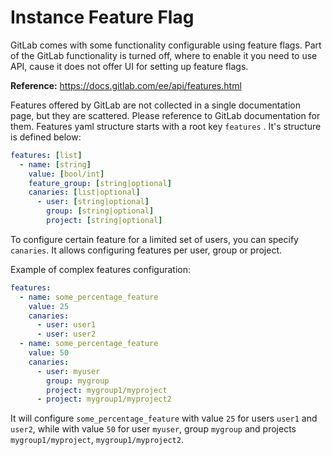# Instance Feature Flag

GitLab comes with some functionality configurable using feature flags. Part of the GitLab functionality is turned
off, where to enable it you need to use API, cause it does not offer UI for setting up feature flags. 

**Reference:** https://docs.gitlab.com/ee/api/features.html

Features offered by GitLab are not collected in a single documentation page, but they are scattered. Please
reference to GitLab documentation for them.
Features yaml structure starts with a root key `features` . It's structure is defined below:

```yaml
features: [list]
  - name: [string]
    value: [bool/int]
    feature_group: [string|optional]
    canaries: [list|optional]
      - user: [string|optional]
        group: [string|optional]
        project: [string|optional]
```

To configure certain feature for a limited set of users, you can specify `canaries`. It allows configuring
features per user, group or project.

Example of complex features configuration:
```yaml
features:
  - name: some_percentage_feature
    value: 25
    canaries: 
      - user: user1
      - user: user2
  - name: some_percentage_feature
    value: 50
    canaries: 
      - user: myuser
        group: mygroup
        project: mygroup1/myproject
      - project: mygroup1/myproject2
```

It will configure `some_percentage_feature` with value `25` for users `user1` and `user2`, while
with value `50` for user `myuser`, group `mygroup` and projects `mygroup1/myproject`, `mygroup1/myproject2`. 